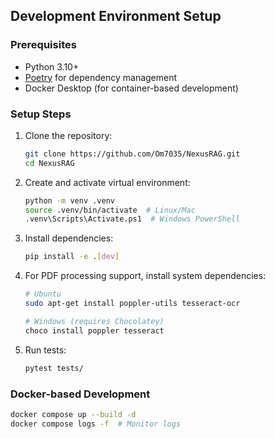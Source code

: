 ## Development Environment Setup

### Prerequisites
- Python 3.10+
- [Poetry](https://python-poetry.org/) for dependency management
- Docker Desktop (for container-based development)

### Setup Steps
1. Clone the repository:
   ```bash
   git clone https://github.com/Om7035/NexusRAG.git
   cd NexusRAG
   ```

2. Create and activate virtual environment:
   ```bash
   python -m venv .venv
   source .venv/bin/activate  # Linux/Mac
   .venv\Scripts\Activate.ps1  # Windows PowerShell
   ```

3. Install dependencies:
   ```bash
   pip install -e .[dev]
   ```

4. For PDF processing support, install system dependencies:
   ```bash
   # Ubuntu
   sudo apt-get install poppler-utils tesseract-ocr
   
   # Windows (requires Chocolatey)
   choco install poppler tesseract
   ```

5. Run tests:
   ```bash
   pytest tests/
   ```

### Docker-based Development
```bash
docker compose up --build -d
docker compose logs -f  # Monitor logs
